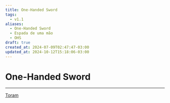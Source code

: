 ```yaml
---
title: One-Handed Sword
tags:
  - v1.1
aliases:
  - One-Handed Sword
  - Espada de uma mão
  - OHS
draft: true
created_at: 2024-07-09T02:47:47-03:00
updated_at: 2024-10-12T15:18:06-03:00
---
```

# One-Handed Sword
---

[Toram](../26/Toram.md)